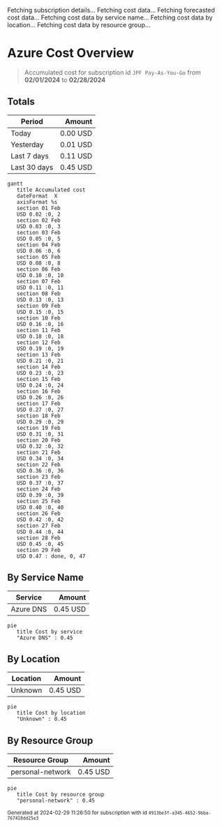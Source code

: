 Fetching subscription details...
Fetching cost data...
Fetching forecasted cost data...
Fetching cost data by service name...
Fetching cost data by location...
Fetching cost data by resource group...
# Azure Cost Overview

> Accumulated cost for subscription id `JPF Pay-As-You-Go` from **02/01/2024** to **02/28/2024**

## Totals

|Period|Amount|
|---|---:|
|Today|0.00 USD|
|Yesterday|0.01 USD|
|Last 7 days|0.11 USD|
|Last 30 days|0.45 USD|

```mermaid
gantt
   title Accumulated cost
   dateFormat  X
   axisFormat %s
   section 01 Feb
   USD 0.02 :0, 2
   section 02 Feb
   USD 0.03 :0, 3
   section 03 Feb
   USD 0.05 :0, 5
   section 04 Feb
   USD 0.06 :0, 6
   section 05 Feb
   USD 0.08 :0, 8
   section 06 Feb
   USD 0.10 :0, 10
   section 07 Feb
   USD 0.11 :0, 11
   section 08 Feb
   USD 0.13 :0, 13
   section 09 Feb
   USD 0.15 :0, 15
   section 10 Feb
   USD 0.16 :0, 16
   section 11 Feb
   USD 0.18 :0, 18
   section 12 Feb
   USD 0.19 :0, 19
   section 13 Feb
   USD 0.21 :0, 21
   section 14 Feb
   USD 0.23 :0, 23
   section 15 Feb
   USD 0.24 :0, 24
   section 16 Feb
   USD 0.26 :0, 26
   section 17 Feb
   USD 0.27 :0, 27
   section 18 Feb
   USD 0.29 :0, 29
   section 19 Feb
   USD 0.31 :0, 31
   section 20 Feb
   USD 0.32 :0, 32
   section 21 Feb
   USD 0.34 :0, 34
   section 22 Feb
   USD 0.36 :0, 36
   section 23 Feb
   USD 0.37 :0, 37
   section 24 Feb
   USD 0.39 :0, 39
   section 25 Feb
   USD 0.40 :0, 40
   section 26 Feb
   USD 0.42 :0, 42
   section 27 Feb
   USD 0.44 :0, 44
   section 28 Feb
   USD 0.45 :0, 45
   section 29 Feb
   USD 0.47 : done, 0, 47
```

## By Service Name

|Service|Amount|
|---|---:|
|Azure DNS|0.45 USD|

```mermaid
pie
   title Cost by service
   "Azure DNS" : 0.45
```

## By Location

|Location|Amount|
|---|---:|
|Unknown|0.45 USD|

```mermaid
pie
   title Cost by location
   "Unknown" : 0.45
```

## By Resource Group

|Resource Group|Amount|
|---|---:|
|personal-network|0.45 USD|

```mermaid
pie
   title Cost by resource group
   "personal-network" : 0.45
```

<sup>Generated at 2024-02-29 11:26:50 for subscription with id `4913be3f-a345-4652-9bba-767418dd25e3`</sup>
